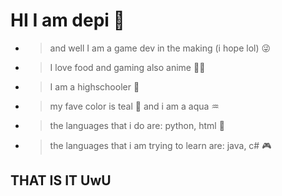 # HI I am depi 💙
  - > and well I am a game dev in the making (i hope lol) 😜 
  - > I love food and gaming also anime 🍣🍜
  - > I am a highschooler 🏫
  - > my fave color is teal 💙 and i am a aqua ♒
  - > the languages that i do are: python, html 🐍
  - > the languages that i am trying to learn are: java, c# 🎮
  
  
  
  
  ## THAT IS IT UwU
  
